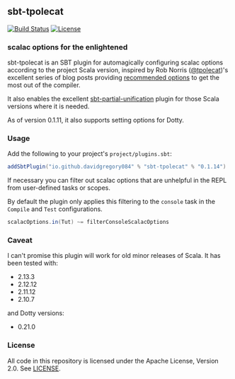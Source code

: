 ## sbt-tpolecat

[![Build Status](https://api.travis-ci.org/DavidGregory084/sbt-tpolecat.svg)](https://travis-ci.org/DavidGregory084/sbt-tpolecat)
[![License](https://img.shields.io/github/license/DavidGregory084/sbt-tpolecat.svg)](https://opensource.org/licenses/Apache-2.0)

### scalac options for the enlightened

sbt-tpolecat is an SBT plugin for automagically configuring scalac options according to the project Scala version, inspired by Rob Norris ([@tpolecat](https://github.com/tpolecat))'s excellent series of blog posts providing [recommended options](https://tpolecat.github.io/2017/04/25/scalac-flags.html) to get the most out of the compiler.

It also enables the excellent [sbt-partial-unification](https://github.com/fiadliel/sbt-partial-unification) plugin for those Scala versions where it is needed.

As of version 0.1.11, it also supports setting options for Dotty.

### Usage

Add the following to your project's `project/plugins.sbt`:

```scala
addSbtPlugin("io.github.davidgregory084" % "sbt-tpolecat" % "0.1.14")
```

If necessary you can filter out scalac options that are unhelpful in the REPL from user-defined tasks or scopes.

By default the plugin only applies this filtering to the `console` task in the `Compile` and `Test` configurations.

```scala
scalacOptions.in(Tut) ~= filterConsoleScalacOptions
```

### Caveat

I can't promise this plugin will work for old minor releases of Scala. It has been tested with:

* 2.13.3
* 2.12.12
* 2.11.12
* 2.10.7

and Dotty versions:

* 0.21.0

### License

All code in this repository is licensed under the Apache License, Version 2.0.  See [LICENSE](./LICENSE).
